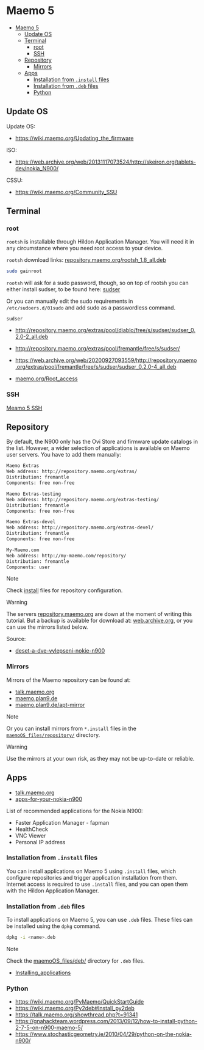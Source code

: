 # Maemo 5 

- [Maemo 5](#maemo-5)
  - [Update OS](#update-os)
  - [Terminal](#terminal)
    - [root](#root)
    - [SSH](#ssh)
  - [Repository](#repository)
    - [Mirrors](#mirrors)
  - [Apps](#apps)
    - [Installation from `.install` files](#installation-from-install-files)
    - [Installation from `.deb` files](#installation-from-deb-files)
    - [Python](#python)


## Update OS
Update OS:
- https://wiki.maemo.org/Updating_the_firmware

ISO:
- https://web.archive.org/web/20131117073524/http://skeiron.org/tablets-dev/nokia_N900/

CSSU:
- https://wiki.maemo.org/Community_SSU

## Terminal
### root

`rootsh` is installable through Hildon Application Manager. You will need it in any circumstance where you need root access to your device.  

`rootsh` download links: [repository.maemo.org/rootsh_1.8_all.deb](http://repository.maemo.org/extras/pool/fremantle/free/r/rootsh/rootsh_1.8_all.deb)


```bash
sudo gainroot
```

`rootsh` will ask for a sudo password, though, so on top of rootsh you can either install sudser, to be found here: 
[sudser](http://maemo.org/packages/view/sudser/)  
  
Or you can manually edit the sudo requirements in  
`/etc/sudoers.d/01sudo` and add sudo as a passwordless command.

`sudser`
- http://repository.maemo.org/extras/pool/diablo/free/s/sudser/sudser_0.2.0-2_all.deb
- http://repository.maemo.org/extras/pool/fremantle/free/s/sudser/
- https://web.archive.org/web/20200927093559/http://repository.maemo.org/extras/pool/fremantle/free/s/sudser/sudser_0.2.0-4_all.deb


- [maemo.org/Root_access](https://wiki.maemo.org/Root_access)

### SSH

[Meamo 5 SSH](../doc/Nokia%20N900%20-%20SSH.md)

## Repository
By default, the N900 only has the Ovi Store and firmware update catalogs in the list. However, a wider selection of applications is available on Maemo user servers. You have to add them manually:

```txt
Maemo Extras
Web address: http://repository.maemo.org/extras/
Distribution: fremantle
Components: free non-free

Maemo Extras-testing
Web address: http://repository.maemo.org/extras-testing/
Distribution: fremantle
Components: free non-free

Maemo Extras-devel
Web address: http://repository.maemo.org/extras-devel/
Distribution: fremantle
Components: free non-free

My-Maemo.com
Web address: http://my-maemo.com/repository/
Distribution: fremantle
Components: user
```

> [!note]
> Check [install](./repository/) files for repository configuration.

> [!warning]
> The servers [repository.maemo.org](repository.maemo.org) are down at the moment of writing this tutorial. But a backup is available for download at:
[web.archive.org](https://web.archive.org/web/20250201032157/http://repository.maemo.org/), or you can use the mirrors listed below.


Source:
- [deset-a-dve-vylepseni-nokie-n900](https://www.idnes.cz/mobil/aplikace/deset-a-dve-vylepseni-nokie-n900-aplikace-ktere-musite-mit.A100209_192018_programy_lhc)

### Mirrors

Mirrors of the Maemo repository can be found at:
- [talk.maemo.org](https://talk.maemo.org/showthread.php?t=101524&page=3)
- [maemo.plan9.de](https://maemo.plan9.de/)
- [maemo.plan9.de/apt-mirror](https://maemo.plan9.de/apt-mirror/mirror/repository.maemo.org/)

> [!note]
> Or you can install mirrors from `*.install` files in the [`maemoOS_files/repository/`](./repository/) directory.

> [!warning]
> Use the mirrors at your own risk, as they may not be up-to-date or reliable.

## Apps
- [talk.maemo.org](https://talk.maemo.org/showthread.php?t=100636)
- [apps-for-your-nokia-n900](http://mynokiablog.com/2010/05/13/apps-apps-and-some-more-apps-for-your-nokia-n900-maemo-5/)

List of recommended applications for the Nokia N900:
- Faster Application Manager - fapman
- HealthCheck
- VNC Viewer
- Personal IP address

### Installation from `.install` files 
You can install applications on Maemo 5 using `.install` files, which configure repositories and trigger application installation from them. Internet access is required to use `.install` files, and you can open them with the Hildon Application Manager.

### Installation from `.deb` files
To install applications on Maemo 5, you can use `.deb` files. These files can be installed using the `dpkg` command.
```bash
dpkg -i <name>.deb
```

> [!note]
> Check the [maemoOS_files/deb/](./deb/) directory for `.deb` files.

- [Installing_applications](https://wiki.maemo.org/Installing_applications)

### Python
- https://wiki.maemo.org/PyMaemo/QuickStartGuide
- https://wiki.maemo.org/Py2deb#Install_py2deb
- https://talk.maemo.org/showthread.php?t=91341
- https://gnahackteam.wordpress.com/2013/09/12/how-to-install-python-2-7-5-on-n900-maemo-5/
- https://www.stochasticgeometry.ie/2010/04/29/python-on-the-nokia-n900/
